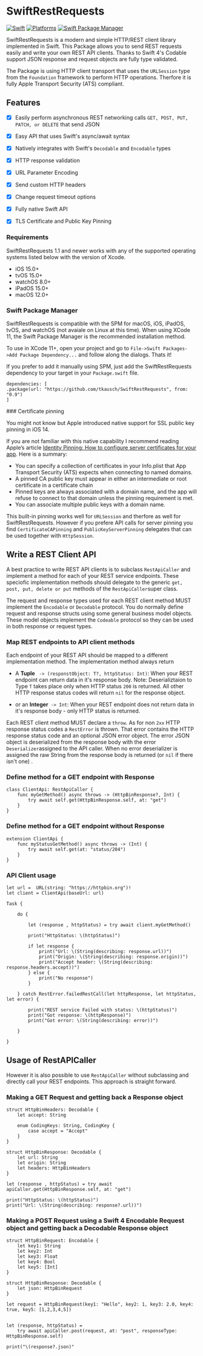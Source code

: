 # SwiftRestRequests

[![Swift](https://img.shields.io/badge/Swift-5.7_5.8_5.9-orange?style=flat-square)](https://img.shields.io/badge/Swift-5.7_5.8_5.9-Orange?style=flat-square)
[![Platforms](https://img.shields.io/badge/Platforms-macOS_iOS_tvOS_watchOS_visionOS_Linux-yellowgreen?style=flat-square)](https://img.shields.io/badge/Platforms-macOS_iOS_tvOS_watchOS_vision_OS_Linux-Green?style=flat-square)
[![Swift Package Manager](https://img.shields.io/badge/Swift_Package_Manager-compatible-orange?style=flat-square)](https://img.shields.io/badge/Swift_Package_Manager-compatible-orange?style=flat-square)

SwiftRestRequests is a modern and simple HTTP/REST client library implemented in Swift. This Package allows you to send REST requests easily and write your own REST API clients. Thanks to Swift 4's Codable support JSON response and request objects are fully type validated.

The Package is using HTTP client transport that uses the `URLSession` type from the `Foundation` framework to perform HTTP operations. Therfore it is fully  Apple Transport Security (ATS) compliant. 

## Features

- [x] Easily perform asynchronous REST networking calls `GET, POST, PUT, PATCH, or DELETE` that send JSON
- [x] Easy API that uses Swift's async/await syntax
- [x] Natively integrates with Swift's `Decodable` and `Encodable` types
- [x] HTTP response validation
- [x] URL Parameter Encoding
- [x] Send custom HTTP headers
- [x] Change request timeout options
- [x] Fully native Swift API
- [x] TLS Certificate and Public Key Pinning


### Requirements

SwiftRestRequests 1.1 and newer works with any of the supported operating systems listed below with the version of Xcode.

- iOS 15.0+
- tvOS 15.0+
- watchOS 8.0+
- iPadOS 15.0+
- macOS 12.0+

### Swift Package Manager

SwiftRestRequests is compatible with the SPM for macOS, iOS, iPadOS, tvOS, and watchOS (not avaiale on Linux at this time). When using XCode 11, the Swift Package Manager is the recommended installation method.

To use in XCode 11+, open your project and go to `File->Swift Packages->Add Package Dependency...` and follow along the dialogs. Thats it!

If you prefer to add it manually using SPM, just add the SwiftRestRequests dependency to your target in your `Package.swift` file.

```
dependencies: [
.package(url: "https://github.com/tkausch/SwiftRestRequests", from: "0.9")
]
```

### Certificate pinning

You might not know but Apple introduced native support for SSL public key pinning in iOS 14. 

If you are not familiar with this native capability I recommend reading Apple’s article [Identity Pinning: How to configure server certificates for your app](https://developer.apple.com/news/?id=g9ejcf8y). Here is a summary:

- You can specify a collection of certificates in your Info.plist that App Transport Security (ATS) expects when connecting to named domains.
- A pinned CA public key must appear in either an intermediate or root certificate in a certificate chain
- Pinned keys are always associated with a domain name, and the app will refuse to connect to that domain unless the pinning requirement is met.
- You can associate multiple public keys with a domain name.

This built-in pinning works well for `URLSession` and therfore as well for SwiftRestRequests.  However if you prefere API calls for server pinning you find `CertificateCAPinning` and `PublicKeyServerPinning` delegates that can be used together with `HttpSession`.


## Write a REST Client API

 A best practice to write REST API clients is to subclass `RestApiCaller` and implement a method for each of your REST service endpoints. These speciofic implementation methods should delegate to  the generic `get, post, put, delete or put` methods of the `RestApiCaller`super class. 
 
 The request and response types used for each REST client method MUST implement the `Encodable` or `Decodable` protocol. You do normally define request and response structs using some general business model objects. These model objects implement the `Codeable` protocol so they can be used in both response or request types. 
 

### Map REST endpoints to API client methods

Each endpoint of your REST API should be mapped to a different implementation method.  The implementation method always return

-   A **Tuple** ` -> (responstObject: T?, httpStatus: Int)`: When your REST endpoint can return data in it's response body. Note: Deserializtaion to Type `T` takes place only when HTTP status `200` is returned. All other HTTP response status codes will return `nil` for the response object.

-  or an **Integer**` -> Int`: When your REST endpoint does not return data in it's response body - only HTTP status is returned.

Each REST client method  MUST declare a `throw`. As for non `2xx` HTTP response status codes a `RestError` is thrown. That error contains the HTTP response status code and an optional JSON error object. The error JSON object is deserialized from the response body with the error `Deserializer`assigned to the API caller. When no error deserializer is assigned the raw String from the response body is returned (or `nil` if there isn't one) .


### Define method for a GET endpoint with Response
```
class ClientApi: RestApiCaller {
    func myGetMethod() async throws -> (HttpBinResponse?, Int) {
        try await self.get(HttpBinResponse.self, at: "get")
    }
}
```
### Define method for a GET endpoint without Response
```
extension ClientApi {
    func myStatusGetMethod() async throws -> (Int) {
        try await self.get(at: "status/204")
    }
}
```
### API Client usage
```
let url =  URL(string: "https://httpbin.org")!
let client = ClientApi(baseUrl: url)

Task {
    
    do {
        
        let (response , httpStatus) = try await client.myGetMethod()
        
        print("HttpStatus: \(httpStatus)")
        
        if let response {
            print("Url: \(String(describing: response.url))")
            print("Origin: \(String(describing: response.origin))")
            print("Accept header: \(String(describing: response.headers.accept))")
        } else {
            print("No response")
        }
        
    } catch RestError.failedRestCall(let httpResponse, let httpStatus, let error) {
       
        print("REST service Failed with status: \(httpStatus)")
        print("Got response: \(httpResponse)")
        print("Got error: \(String(describing: error))")
       
    }
        
}
```

## Usage of RestAPICaller 

However it is also possible to use `RestApiCaller` without subclassing and directly call your REST endpoints. This approach is straight forward. 

### Making a GET Request and getting back a Response object

```
struct HttpBinHeaders: Decodable {
    let accept: String
    
    enum CodingKeys: String, CodingKey {
        case accept = "Accept"
    }
}

struct HttpBinResponse: Decodable {
    let url: String
    let origin: String
    let headers: HttpBinHeaders
}

let (response , httpStatus) = try await apiCaller.get(HttpBinResponse.self, at: "get")
    
print("HttpStatus: \(httpStatus)")
print("Url: \(String(describing: response?.url))")

```
### Making a POST Request using a Swift 4 Encodable Request object and getting back a Decodable Response object

```
struct HttpBinRequest: Encodable {
	let key1: String
	let key2: Int
	let key3: Float
	let key4: Bool
	let key5: [Int]
}
        
struct HttpBinResponse: Decodable {
	let json: HttpBinRequest
}

let request = HttpBinRequest(key1: "Hello", key2: 1, key3: 2.0, key4: true, key5: [1,2,3,4,5])
        
        
let (response, httpStatus) = 
	try await apiCaller.post(request, at: "post", responseType: HttpBinResponse.self)

print("\(response?.json)"

```

